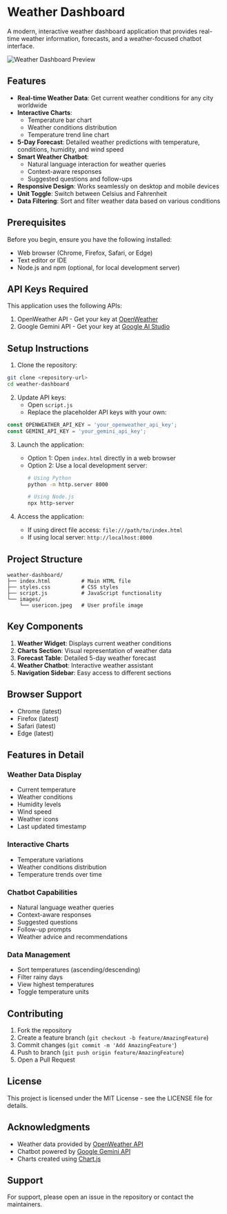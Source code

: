 # Weather Dashboard

A modern, interactive weather dashboard application that provides real-time weather information, forecasts, and a weather-focused chatbot interface.

![Weather Dashboard Preview](/api/placeholder/800/400)

## Features

- **Real-time Weather Data**: Get current weather conditions for any city worldwide
- **Interactive Charts**: 
  - Temperature bar chart
  - Weather conditions distribution
  - Temperature trend line chart
- **5-Day Forecast**: Detailed weather predictions with temperature, conditions, humidity, and wind speed
- **Smart Weather Chatbot**: 
  - Natural language interaction for weather queries
  - Context-aware responses
  - Suggested questions and follow-ups
- **Responsive Design**: Works seamlessly on desktop and mobile devices
- **Unit Toggle**: Switch between Celsius and Fahrenheit
- **Data Filtering**: Sort and filter weather data based on various conditions

## Prerequisites

Before you begin, ensure you have the following installed:
- Web browser (Chrome, Firefox, Safari, or Edge)
- Text editor or IDE
- Node.js and npm (optional, for local development server)

## API Keys Required

This application uses the following APIs:
1. OpenWeather API - Get your key at [OpenWeather](https://openweathermap.org/api)
2. Google Gemini API - Get your key at [Google AI Studio](https://makersuite.google.com/app/apikey)

## Setup Instructions

1. Clone the repository:
```bash
git clone <repository-url>
cd weather-dashboard
```

2. Update API keys:
   - Open `script.js`
   - Replace the placeholder API keys with your own:
```javascript
const OPENWEATHER_API_KEY = 'your_openweather_api_key';
const GEMINI_API_KEY = 'your_gemini_api_key';
```

3. Launch the application:
   - Option 1: Open `index.html` directly in a web browser
   - Option 2: Use a local development server:
     ```bash
     # Using Python
     python -m http.server 8000

     # Using Node.js
     npx http-server
     ```

4. Access the application:
   - If using direct file access: `file:///path/to/index.html`
   - If using local server: `http://localhost:8000`

## Project Structure

```
weather-dashboard/
├── index.html          # Main HTML file
├── styles.css          # CSS styles
├── script.js           # JavaScript functionality
└── images/            
    └── usericon.jpeg   # User profile image
```

## Key Components

1. **Weather Widget**: Displays current weather conditions
2. **Charts Section**: Visual representation of weather data
3. **Forecast Table**: Detailed 5-day weather forecast
4. **Weather Chatbot**: Interactive weather assistant
5. **Navigation Sidebar**: Easy access to different sections

## Browser Support

- Chrome (latest)
- Firefox (latest)
- Safari (latest)
- Edge (latest)

## Features in Detail

### Weather Data Display
- Current temperature
- Weather conditions
- Humidity levels
- Wind speed
- Weather icons
- Last updated timestamp

### Interactive Charts
- Temperature variations
- Weather conditions distribution
- Temperature trends over time

### Chatbot Capabilities
- Natural language weather queries
- Context-aware responses
- Suggested questions
- Follow-up prompts
- Weather advice and recommendations

### Data Management
- Sort temperatures (ascending/descending)
- Filter rainy days
- View highest temperatures
- Toggle temperature units

## Contributing

1. Fork the repository
2. Create a feature branch (`git checkout -b feature/AmazingFeature`)
3. Commit changes (`git commit -m 'Add AmazingFeature'`)
4. Push to branch (`git push origin feature/AmazingFeature`)
5. Open a Pull Request

## License

This project is licensed under the MIT License - see the LICENSE file for details.

## Acknowledgments

- Weather data provided by [OpenWeather API](https://openweathermap.org/api)
- Chatbot powered by [Google Gemini API](https://ai.google.dev/)
- Charts created using [Chart.js](https://www.chartjs.org/)

## Support

For support, please open an issue in the repository or contact the maintainers.
